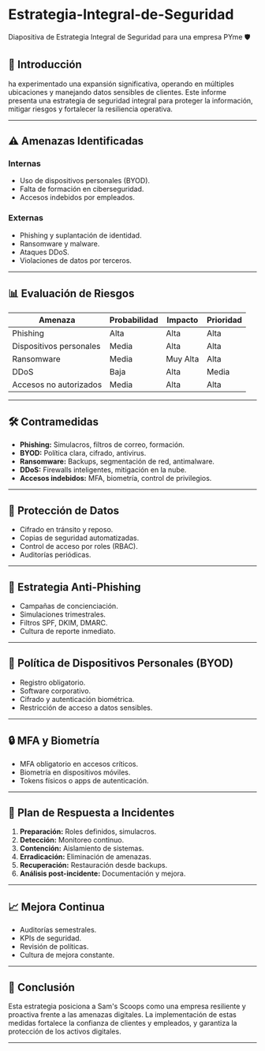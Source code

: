 # Estrategia-Integral-de-Seguridad
Diapositiva  de Estrategia Integral de Seguridad para una empresa PYme
🛡️ 

## 📍 Introducción
   ha experimentado una expansión significativa, operando en múltiples ubicaciones y manejando datos sensibles de clientes. Este informe presenta una estrategia de seguridad integral para proteger la información, mitigar riesgos y fortalecer la resiliencia operativa.

---

## ⚠️ Amenazas Identificadas

### Internas
- Uso de dispositivos personales (BYOD).
- Falta de formación en ciberseguridad.
- Accesos indebidos por empleados.

### Externas
- Phishing y suplantación de identidad.
- Ransomware y malware.
- Ataques DDoS.
- Violaciones de datos por terceros.

---

## 📊 Evaluación de Riesgos

| Amenaza                     | Probabilidad | Impacto    | Prioridad |
|----------------------------|--------------|------------|-----------|
| Phishing                   | Alta         | Alta       | Alta      |
| Dispositivos personales    | Media        | Alta       | Alta      |
| Ransomware                 | Media        | Muy Alta   | Alta      |
| DDoS                       | Baja         | Alta       | Media     |
| Accesos no autorizados     | Media        | Alta       | Alta      |

---

## 🛠️ Contramedidas

- **Phishing:** Simulacros, filtros de correo, formación.
- **BYOD:** Política clara, cifrado, antivirus.
- **Ransomware:** Backups, segmentación de red, antimalware.
- **DDoS:** Firewalls inteligentes, mitigación en la nube.
- **Accesos indebidos:** MFA, biometría, control de privilegios.

---

## 🔐 Protección de Datos

- Cifrado en tránsito y reposo.
- Copias de seguridad automatizadas.
- Control de acceso por roles (RBAC).
- Auditorías periódicas.

---

## 📧 Estrategia Anti-Phishing

- Campañas de concienciación.
- Simulaciones trimestrales.
- Filtros SPF, DKIM, DMARC.
- Cultura de reporte inmediato.

---

## 📱 Política de Dispositivos Personales (BYOD)

- Registro obligatorio.
- Software corporativo.
- Cifrado y autenticación biométrica.
- Restricción de acceso a datos sensibles.

---

## 🔒 MFA y Biometría

- MFA obligatorio en accesos críticos.
- Biometría en dispositivos móviles.
- Tokens físicos o apps de autenticación.

---

## 🚨 Plan de Respuesta a Incidentes

1. **Preparación:** Roles definidos, simulacros.
2. **Detección:** Monitoreo continuo.
3. **Contención:** Aislamiento de sistemas.
4. **Erradicación:** Eliminación de amenazas.
5. **Recuperación:** Restauración desde backups.
6. **Análisis post-incidente:** Documentación y mejora.

---

## 📈 Mejora Continua

- Auditorías semestrales.
- KPIs de seguridad.
- Revisión de políticas.
- Cultura de mejora constante.

---

## 🧾 Conclusión

Esta estrategia posiciona a Sam's Scoops como una empresa resiliente y proactiva frente a las amenazas digitales. La implementación de estas medidas fortalece la confianza de clientes y empleados, y garantiza la protección de los activos digitales.

---



